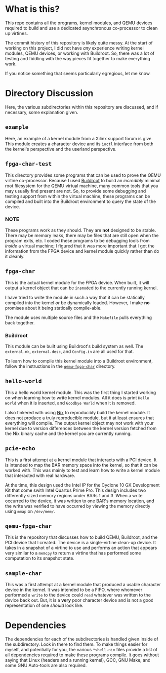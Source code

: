 # What is this? #
This repo contains all the programs, kernel modules, and QEMU devices required to build and use a dedicated asynchronous co-processor to clean up virtines.

The commit history of this repository is likely quite messy.
At the start of working on this project, I did not have *any* experience writing kernel modules, QEMU devices, or working with Buildroot.
So, there was a lot of testing and fiddling with the way pieces fit together to make everything work.

If you notice something that seems particularly egregious, let me know.

# Directory Discussion #
Here, the various subdirectories within this repository are discussed, and if necessary, some explanation given.

## `example` ##
Here, an example of a kernel module from a Xilinx support forum is give.
This module creates a character device and its `ioctl` interface from both the kernel's perspective and the userland perspective.

## `fpga-char-test` ##
This directory provides some programs that can be used to prove the QEMU virtine co-processor.
Because I used [Buildroot](https://buildroot.org/) to build an *incredibly* minimal root filesystem for the QEMU virtual machine, many common tools that you may usually find present are not.
So, to provide some debugging and testing support from within the virtual machine, these programs can be compiled and built into the Buildroot environment to query the state of the device.

### NOTE ###
These programs work as they should.
They are **not** designed to be stable.
There may be memory leaks, there may be files that are still open when the program exits, etc.
I coded these programs to be debugging tools from *inside* a virtual machine; I figured that it was more important that I got the information from the FPGA device and kernel module quickly rather than do it cleanly.

## `fpga-char` ##
This is the actual kernel module for the FPGA device.
When built, it will output a kernel object that can be `insmod`ed to the currently running kernel.

I have tried to write the module in such a way that it can be statically compiled into the kernel *or* be dynamically loaded.
However, I make **no** promises about it being statically compile-able.

The module uses multiple source files and the `Makefile` pulls everything back together.

### Buildroot ###
This module can be built using Buildroot's build system as well.
The `external.mk`, `external.desc`, and `Config.in` are all used for that.

To learn how to compile this kernel module into a Buildroot environment, follow the instructions in the [`qemu-fpga-char`](https://github.com/KarlJoad/linux-pcie-dma/blob/master/qemu-fpga-char/README.md) directory.

## `hello-world` ##
This a hello world kernel module.
This was the first thing I started working on when learning how to write kernel modules.
All it does is print `Hello World` when it is inserted, and `Goodbye World` when it is removed.

I also tinkered with using [Nix](https://nixos.org/manual/nix/stable/#nix-package-manager-guide) to reproducibly build the kernel module.
It does not produce a truly reproducible module, but it at least ensures that everything will compile.
The output kernel object may not work with your kernel due to version differences between the kernel version fetched from the Nix binary cache and the kernel you are currently running.

## `pcie-echo` ##
This is a first attempt at a kernel module that interacts with a PCI device.
It is intended to map the BAR memory space into the kernel, so that it can be worked with.
This was mainly to test and learn how to write a kernel module that interacted with real hardware.

At the time, this design used the Intel IP for the Cyclone 10 GX Development Kit that come swith Intel Quartus Prime Pro.
This design includes two differently sized memory regions under BARs 1 and 3.
When a write occurred to the device, it was written to one BAR's memory location, and the write was verified to have occurred by viewing the memory directly using `mmap` on `/dev/mem/`.

## `qemu-fpga-char` ##
This is the repository that discusses how to build QEMU, Buildroot, and the PCI device that I created.
The device is a single-virtine clean-up device.
It takes in a snapshot of a virtine to use and performs an action that appears very similar to a `memcpy` to return a virtine that has performed some computation to its snapshot state.

## `sample-char` ##
This was a first attempt at a kernel module that produced a usable character device in the kernel.
It was intended to be a FIFO, where whomever performed a `write` to the device could `read` whatever was written to the device back out.
But, it is a **very** poor character device and is not a good representation of one *should* look like.

# Dependencies
The dependencies for each of the subdirectories is handled given inside of the subdirectory.
Look in there to find them.
To make things easier for myself, and potentially for you, the various `*shell.nix` files provide a list of all dependencies required to make these programs compile.
It goes without saying that Linux (headers and a running kernel), GCC, GNU Make, and some GNU Auto-tools are also required.

